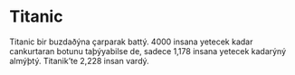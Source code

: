 # Titanic

Titanic bir buzdaðýna çarparak battý. 4000 insana yetecek kadar cankurtaran
botunu taþýyabilse de, sadece 1,178 insana yetecek kadarýný almýþtý. Titanik’te
2,228 insan vardý.
